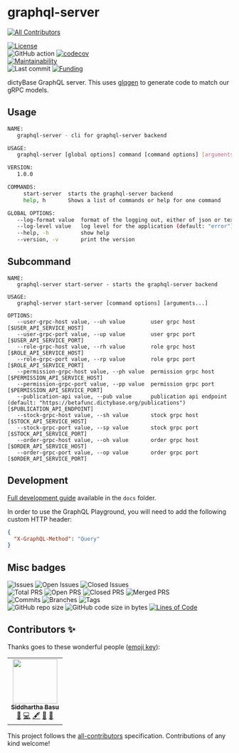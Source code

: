 # graphql-server

<!-- ALL-CONTRIBUTORS-BADGE:START - Do not remove or modify this section -->

[![All Contributors](https://img.shields.io/badge/all_contributors-1-orange.svg?style=flat-square)](#contributors-)

<!-- ALL-CONTRIBUTORS-BADGE:END -->

[![License](https://img.shields.io/badge/License-BSD%202--Clause-blue.svg)](LICENSE)  
![GitHub action](https://github.com/dictyBase/graphql-server/workflows/Build/badge.svg)
[![codecov](https://codecov.io/gh/dictyBase/graphql-server/branch/develop/graph/badge.svg)](https://codecov.io/gh/dictyBase/graphql-server)  
[![Maintainability](https://api.codeclimate.com/v1/badges/21ed283a6186cfa3d003/maintainability)](https://codeclimate.com/github/dictyBase/graphql-server/maintainability)  
![Last commit](https://badgen.net/github/last-commit/dictyBase/graphql-server/develop)
[![Funding](https://badgen.net/badge/Funding/Rex%20L%20Chisholm,dictyBase,DCR/yellow?list=|)](https://projectreporter.nih.gov/project_info_description.cfm?aid=10024726&icde=0)

dictyBase GraphQL server. This uses [glqgen](https://github.com/99designs/gqlgen) to generate code to match our gRPC models.

## Usage

```bash
NAME:
   graphql-server - cli for graphql-server backend

USAGE:
   graphql-server [global options] command [command options] [arguments...]

VERSION:
   1.0.0

COMMANDS:
     start-server  starts the graphql-server backend
     help, h       Shows a list of commands or help for one command

GLOBAL OPTIONS:
   --log-format value  format of the logging out, either of json or text. (default: "json")
   --log-level value   log level for the application (default: "error")
   --help, -h          show help
   --version, -v       print the version
```

## Subcommand

```
NAME:
   graphql-server start-server - starts the graphql-server backend

USAGE:
   graphql-server start-server [command options] [arguments...]

OPTIONS:
   --user-grpc-host value, --uh value        user grpc host [$USER_API_SERVICE_HOST]
   --user-grpc-port value, --up value        user grpc port [$USER_API_SERVICE_PORT]
   --role-grpc-host value, --rh value        role grpc host [$ROLE_API_SERVICE_HOST]
   --role-grpc-port value, --rp value        role grpc port [$ROLE_API_SERVICE_PORT]
   --permission-grpc-host value, --ph value  permission grpc host [$PERMISSION_API_SERVICE_HOST]
   --permission-grpc-port value, --pp value  permission grpc port [$PERMISSION_API_SERVICE_PORT]
   --publication-api value, --pub value      publication api endpoint (default: "https://betafunc.dictybase.org/publications") [$PUBLICATION_API_ENDPOINT]
   --stock-grpc-host value, --sh value       stock grpc host [$STOCK_API_SERVICE_HOST]
   --stock-grpc-port value, --sp value       stock grpc port [$STOCK_API_SERVICE_PORT]
   --order-grpc-host value, --oh value       order grpc host [$ORDER_API_SERVICE_HOST]
   --order-grpc-port value, --op value       order grpc port [$ORDER_API_SERVICE_PORT]
```

## Development

[Full development guide](./docs/development.md) available in the `docs` folder.

In order to use the GraphQL Playground, you will need to add the following custom HTTP header:

```json
{
  "X-GraphQL-Method": "Query"
}
```

## Misc badges

![Issues](https://badgen.net/github/issues/dictyBase/graphql-server)
![Open Issues](https://badgen.net/github/open-issues/dictyBase/graphql-server)
![Closed Issues](https://badgen.net/github/closed-issues/dictyBase/graphql-server)  
![Total PRS](https://badgen.net/github/prs/dictyBase/graphql-server)
![Open PRS](https://badgen.net/github/open-prs/dictyBase/graphql-server)
![Closed PRS](https://badgen.net/github/closed-prs/dictyBase/graphql-server)
![Merged PRS](https://badgen.net/github/merged-prs/dictyBase/graphql-server)  
![Commits](https://badgen.net/github/commits/dictyBase/graphql-server/develop)
![Branches](https://badgen.net/github/branches/dictyBase/graphql-server)
![Tags](https://badgen.net/github/tags/dictyBase/graphql-server/?color=cyan)  
![GitHub repo size](https://img.shields.io/github/repo-size/dictyBase/graphql-server?style=plastic)
![GitHub code size in bytes](https://img.shields.io/github/languages/code-size/dictyBase/graphql-server?style=plastic)
[![Lines of Code](https://badgen.net/codeclimate/loc/dictyBase/graphql-server)](https://codeclimate.com/github/dictyBase/graphql-server/code)

## Contributors ✨

Thanks goes to these wonderful people ([emoji key](https://allcontributors.org/docs/en/emoji-key)):

<!-- ALL-CONTRIBUTORS-LIST:START - Do not remove or modify this section -->
<!-- prettier-ignore-start -->
<!-- markdownlint-disable -->
<table>
  <tr>
    <td align="center"><a href="http://cybersiddhu.github.com/"><img src="https://avatars3.githubusercontent.com/u/48740?v=4" width="100px;" alt=""/><br /><sub><b>Siddhartha Basu</b></sub></a><br /><a href="https://github.com/dictyBase/graphql-server/issues?q=author%3Acybersiddhu" title="Bug reports">🐛</a> <a href="https://github.com/dictyBase/graphql-server/commits?author=cybersiddhu" title="Code">💻</a> <a href="#content-cybersiddhu" title="Content">🖋</a> <a href="https://github.com/dictyBase/graphql-server/commits?author=cybersiddhu" title="Documentation">📖</a> <a href="#maintenance-cybersiddhu" title="Maintenance">🚧</a></td>
  </tr>
</table>

<!-- markdownlint-enable -->
<!-- prettier-ignore-end -->

<!-- ALL-CONTRIBUTORS-LIST:END -->

This project follows the [all-contributors](https://github.com/all-contributors/all-contributors) specification. Contributions of any kind welcome!
